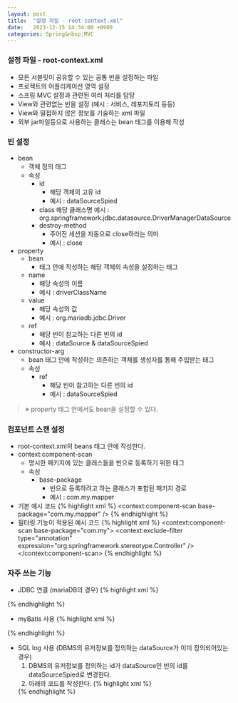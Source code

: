 ```yaml
---
layout: post
title:  "설정 파일 - root-context.xml"
date:   2023-12-15 14:34:00 +0900
categories: Spring&nbsp;MVC
---
```


### 설정 파일 - root-context.xml

- 모든 서블릿이 공유할 수 있는 공통 빈을 설정하는 파일
- 프로젝트의 어플리케이션 영역 설정
- 스프링 MVC 설정과 관련된 여러 처리를 담당
- View와 관련없는 빈을 설정 (예시 : 서비스, 레포지토리 등등)
- View와 밀접하지 않은 정보를 기술하는 xml 파일
- 외부 jar파일등으로 사용하는 클래스는 bean 태그를 이용해 작성

### 빈 설정 

- bean
    - 객체 정의 태그
    - 속성
        - id
            - 해당 객체의 고유 id
            - 예시 : dataSourceSpied
        - class
            해당 클래스명
            예시 : org.springframework.jdbc.datasource.DriverManagerDataSource
        - destroy-method
            - 주어진 세션을 자동으로 close하라는 의미
            - 예시 : close
- property
    - bean
        - 태그 안에 작성하는 해당 객체의 속성을 설정하는 태그
    - name
        - 해당 속성의 이름
        - 예시 : driverClassName
    - value
        - 해당 속성의 값
        - 예시 : org.mariadb.jdbc.Driver
    - ref
        - 해당 빈이 참고하는 다른 빈의 id
        - 예시 : dataSource & dataSourceSpied
- constructor-arg
    - bean 태그 안에 작성하는 의존하는 객체를 생성자를 통해 주입받는 태그
    - 속성
        - ref
            - 해당 빈이 참고하는 다른 빈의 id
            - 예시 : dataSourceSpied

>※ property 태그 안에서도 bean을 설정할 수 있다.

### 컴포넌트 스캔 설정

- root-context.xml의 beans 태그 안에 작성한다.
- context:component-scan
    - 명시한 패키지에 있는 클래스들을 빈으로 등록하기 위한 태그
    - 속성
        - base-package
            - 빈으로 등록하려고 하는 클래스가 포함된 패키지 경로
            - 예시 : com.my.mapper
- 기본 예시 코드
{% highlight xml %}
<context:component-scan base-package="com.my.mapper" />
{% endhighlight %}
- 필터링 기능이 적용된 예시 코드
{% highlight xml %}
<context:component-scan base-package="com.my">
    <context:exclude-filter type="annotation" expression="org.springframework.stereotype.Controller" />
</context:component-scan>
{% endhighlight %}

### 자주 쓰는 기능

- JDBC 연결 (mariaDB의 경우)
{% highlight xml %}
<bean id="dataSource" class="org.springframework.jdbc.datasource.DriverManagerDataSource">
    <property name="driverClassName" value="org.mariadb.jdbc.Driver" />
    <property name="url" value="jdbc:mariadb://url주소/데이터베이스명" />
    <property name="username" value="유저명" />
    <property name="password" value="비밀번호" />
</bean>
{% endhighlight %}

- myBatis 사용
{% highlight xml %}
<bean id="SqlSessionFectory" class="org.mybatis.spring.SqlSessionFactoryBean">
    <property name="dataSource" ref="dataSource" />
    <property name="configLocation" value="classpath:/mybatis-config.xml" />
    <property name="mapperLocations" value="classpath:/mappers/*Mapper.xml" />
</bean>
<bean id="sqlSession" class="org.mybatis.spring.SqlSessionTemplate" destroy-method="clearCache">
    <constructor-arg name="sqlSessionFactory" ref="SqlSessionFectory" />
</bean>
<bean class="org.mybatis.spring.mapper.MapperScannerConfigurer">
    <property name="basePackage" value="com.my.mapper" />
</bean>
{% endhighlight %}

- SQL log 사용 (DBMS의 유저정보를 정의하는 dataSource가 이미 정의되어있는 경우)
    1. DBMS의 유저정보를 정의하는 id가 dataSource인 빈의 id를 dataSourceSpied로 변경한다.
    2. 아래의 코드를 작성한다.
    {% highlight xml %}
    <bean id="dataSource" class="net.sf.log4jdbc.Log4jdbcProxyDataSource"> 
        <constructor-arg ref="dataSourceSpied" /> 
        <property name="logFormatter"> 
            <bean class="net.sf.log4jdbc.tools.Log4JdbcCustomFormatter"> 
                <property name="loggingType" value="MULTI_LINE" /> 
                <property name="sqlPrefix" value="SQL : "/> 
            </bean> 
        <property> 
    </bean>
    {% endhighlight %}
